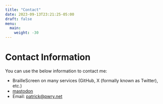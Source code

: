 ```yaml
---
title: "Contact"
date: 2023-09-13T23:21:25-05:00
draft: false
menu:
  main:
    weight: -30
---
```



# Contact Information
You can use the below information to contact me:
* BrailleScreen on many services (GitHub, X (formally known as Twitter), etc.)
* [mastodon](https://dragonscave.space/@BrailleScreen)
* Email: [patrick@pwry.net](mailto:patrick@pwry.net)
